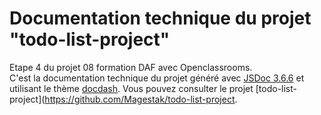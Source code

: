 # Documentation technique du projet "todo-list-project" 
Etape 4 du projet 08 formation DAF avec Openclassrooms.  
C'est la documentation technique du projet généré avec [JSDoc 3.6.6](https://github.com/jsdoc/jsdoc) et utilisant le thème [docdash](https://github.com/clenemt/docdash).
Vous pouvez consulter le projet [todo-list-project](https://github.com/Magestak/todo-list-project.  
